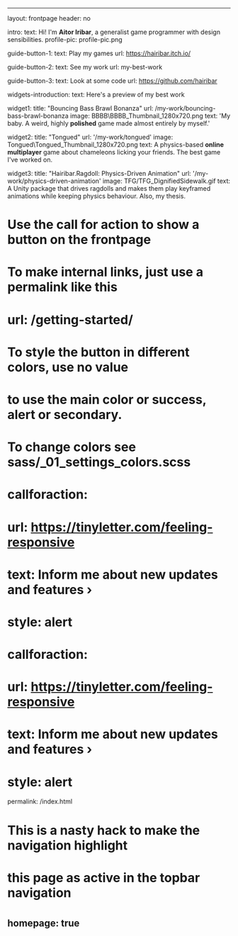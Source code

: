 ---

layout: frontpage
header: no

intro:
  text: Hi! I'm <strong>Aitor Iribar</strong>, a generalist game programmer with design sensibilities.
  profile-pic: profile-pic.png

guide-button-1:
  text: Play my games
  url: https://hairibar.itch.io/

guide-button-2:
  text: See my work
  url: my-best-work

guide-button-3:
  text: Look at some code
  url: https://github.com/hairibar

widgets-introduction:
  text: Here's a preview of my best work

widget1:
  title: "Bouncing Bass Brawl Bonanza"
  url: /my-work/bouncing-bass-brawl-bonanza
  image: BBBB\BBBB_Thumbnail_1280x720.png
  text: 'My baby. A weird, highly <strong>polished</strong> game made almost entirely by myself.'

widget2:
  title: "Tongued"
  url: '/my-work/tongued'
  image: Tongued\Tongued_Thumbnail_1280x720.png
  text: A physics-based <strong>online multiplayer</strong> game about chameleons licking your friends. The best game I've worked on.

widget3:
  title: "Hairibar.Ragdoll: Physics-Driven Animation"
  url: '/my-work/physics-driven-animation'
  image: TFG/TFG_DignifiedSidewalk.gif
  text: A Unity package that drives ragdolls and makes them play keyframed animations while keeping physics behaviour. Also, my thesis.

#
# Use the call for action to show a button on the frontpage
#
# To make internal links, just use a permalink like this
# url: /getting-started/
#
# To style the button in different colors, use no value
# to use the main color or success, alert or secondary.
# To change colors see sass/_01_settings_colors.scss
#


# callforaction:
#   url: https://tinyletter.com/feeling-responsive
#   text: Inform me about new updates and features ›
#   style: alert



# callforaction:
#   url: https://tinyletter.com/feeling-responsive
#   text: Inform me about new updates and features ›
#   style: alert

permalink: /index.html


#
# This is a nasty hack to make the navigation highlight
# this page as active in the topbar navigation
#
homepage: true
---